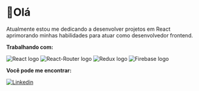 # 👋Olá

Atualmente estou me dedicando a desenvolver projetos em React aprimorando minhas habilidades para atuar como desenvolvedor frontend.

**Trabalhando com:**

![React logo](https://img.shields.io/badge/React-61DAFB?logo=react&logoColor=white&style=flat)
![React-Router logo](https://img.shields.io/badge/React%20Router-CA4245?logo=react-router&logoColor=white&style=flat)
![Redux logo](https://img.shields.io/badge/Redux-764ABC?logo=redux&logoColor=white&style=flat)
![Firebase logo](https://img.shields.io/badge/Firebase-FFCA28?logo=firebase&logoColor=white&style=flat)

**Você pode me encontrar:**

<a href="https://linkedin.com/in/enkindu-weles" target="_blank">![Linkedin](https://img.shields.io/badge/Linkedin-0A66C2?logo=linkedin&logoColor=white&style=flat)</a>
